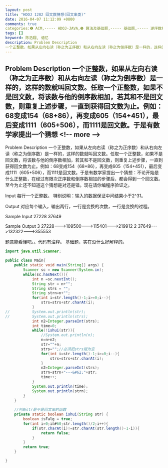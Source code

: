 ```yaml
---
layout: post
title: "HDOJ 1282 回文数猜想(回文串类)"
date: 2016-04-07 11:12:09 +0800
comments: true
categories:❶ ACM,----- HDOJ-JAVA,❺ 算法及基础题,----- 基础题,----- 逆序数和回文串,----- String
tags: []
keyword: 陈浩翔, 谙忆
description: Problem Description 
一个正整数，如果从左向右读（称之为正序数）和从右向左读（称之为倒序数）是一样的，这样的数就叫回文数。任取一个正整数，如果不是回文数，将该数与他的倒序数相加，若其和不是回文数，则重复上述步骤，一直到获得回文数为止。例如：68变成154（68+86），再变成605（154+451），最后变成1111（605+506），而1111是回文数。于是有数学家提出一个猜想 
---
```



Problem Description 
一个正整数，如果从左向右读（称之为正序数）和从右向左读（称之为倒序数）是一样的，这样的数就叫回文数。任取一个正整数，如果不是回文数，将该数与他的倒序数相加，若其和不是回文数，则重复上述步骤，一直到获得回文数为止。例如：68变成154（68+86），再变成605（154+451），最后变成1111（605+506），而1111是回文数。于是有数学家提出一个猜想
&#60;!-- more --&#62;
----------

Problem Description
一个正整数，如果从左向右读（称之为正序数）和从右向左读（称之为倒序数）是一样的，这样的数就叫回文数。任取一个正整数，如果不是回文数，将该数与他的倒序数相加，若其和不是回文数，则重复上述步骤，一直到获得回文数为止。例如：68变成154（68+86），再变成605（154+451），最后变成1111（605+506），而1111是回文数。于是有数学家提出一个猜想：不论开始是什么正整数，在经过有限次正序数和倒序数相加的步骤后，都会得到一个回文数。至今为止还不知道这个猜想是对还是错。现在请你编程序验证之。
 

Input
每行一个正整数。
特别说明：输入的数据保证中间结果小于2^31。
 

Output
对应每个输入，输出两行，一行是变换的次数，一行是变换的过程。
 

Sample Input
27228
37649
 

Sample Output
3
27228---&#62;109500---&#62;115401---&#62;219912
2
37649---&#62;132322---&#62;355553


题意能看懂吧。。代码有注释。
基础题，实在没什么好解释的。


```java
import java.util.Scanner;

public class Main{
	public static void main(String[] args) {
		Scanner sc = new Scanner(System.in);
		while(sc.hasNext()){
			int n =sc.nextInt();
			String str = n+"";
			String strs = "";
			String strn=n+"";
			for(int i=str.length()-1;i>=0;i--){
				strs=strs+str.charAt(i);
			}
//			System.out.println(str);
//			System.out.println(strs);
			int n2=Integer.parseInt(strs);
			int time=0;
			while(!ishui(str)){
				//System.out.println(n);
				n=n+n2;
				str=""+n;
				strs="";//必须把strs赋为空
				for(int i=str.length()-1;i>=0;i--){
					strs=strs+str.charAt(i);
				}
				n2=Integer.parseInt(strs);
				strn=strn+"---&#62;"+str;
				time++;
			}
			System.out.println(time);
			System.out.println(strn);
		}
	}
	
	//判断str是不是回文串的函数
	private static boolean ishui(String str) {
		boolean isFalg = true;
		for(int i=0;i&#60;str.length()/2;i++){
			if(str.charAt(i)!=str.charAt(str.length()-1-i)){
				return false;
			}
		}
		return true;
	}

}

```